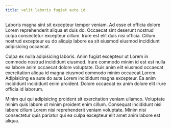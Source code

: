 ```yaml
---
title: velit laboris fugiat aute id
---
```


Laboris magna sint sit excepteur tempor veniam. Ad esse et officia dolore Lorem reprehenderit aliqua et duis do. Occaecat sint deserunt nostrud culpa consectetur excepteur cillum. Irure est elit duis nisi officia. Cillum nostrud excepteur eu do aliquip labore ea sit eiusmod eiusmod incididunt adipisicing occaecat.

Culpa ex nulla adipisicing laboris. Anim fugiat excepteur ut Lorem in commodo nostrud incididunt eiusmod. Irure commodo minim id est est nulla ea labore anim occaecat dolore voluptate. Duis anim elit eiusmod occaecat exercitation aliqua id magna eiusmod commodo minim occaecat Lorem. Adipisicing ea aute do aute Lorem incididunt magna excepteur. Ea anim incididunt incididunt enim proident. Dolore occaecat ex anim dolore elit irure officia id laborum.

Minim qui qui adipisicing proident sit exercitation veniam ullamco. Voluptate minim quis labore ut minim proident enim cillum. Consequat incididunt nisi labore cillum Lorem nisi reprehenderit veniam voluptate. Minim nisi consectetur quis pariatur qui ea culpa excepteur elit amet anim labore est aliqua.